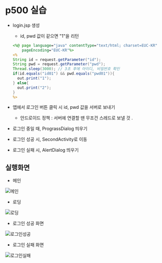 # p500 실습

- login.jsp 생성

  - id, pwd 값이 같으면 "1"을 리턴

  ```jsp
  <%@ page language="java" contentType="text/html; charset=EUC-KR"
      pageEncoding="EUC-KR"%>
  <%
  String id = request.getParameter("id");
  String pwd = request.getParameter("pwd");
  Thread.sleep(3000); // 3초 후에 아이디, 비밀번호 확인
  if(id.equals("id01") && pwd.equals("pwd01")){
  	out.print("1");
  } else{
  	out.print("2");
  }
  %>
  ```

- 앱에서 로그인 버튼 클릭 시 id, pwd 값을 서버로 보내기

  - 안드로이드 정책 : 서버에 연결할 땐 무조건 스레드로 보낼 것 .
  
- 로그인 중일 때, PrograssDialog 띄우기

- 로그인 성공 시, SecondActivity로 이동

- 로그인 실패 시, AlertDialog 띄우기

## 실행화면

- 메인

![메인](https://user-images.githubusercontent.com/24764210/96227197-be944600-0fce-11eb-9dac-205c71686834.jpg) 

- 로딩

![로딩](https://user-images.githubusercontent.com/24764210/96227223-cbb13500-0fce-11eb-999a-ecc2edd848c3.jpg) 

- 로그인 성공 화면

![로그인성공](https://user-images.githubusercontent.com/24764210/96227263-dbc91480-0fce-11eb-9236-1a7e08c16a96.jpg) 

- 로그인 실패 화면

![로그인실패](https://user-images.githubusercontent.com/24764210/96227295-e4214f80-0fce-11eb-811f-a023e88a3b3b.jpg) 